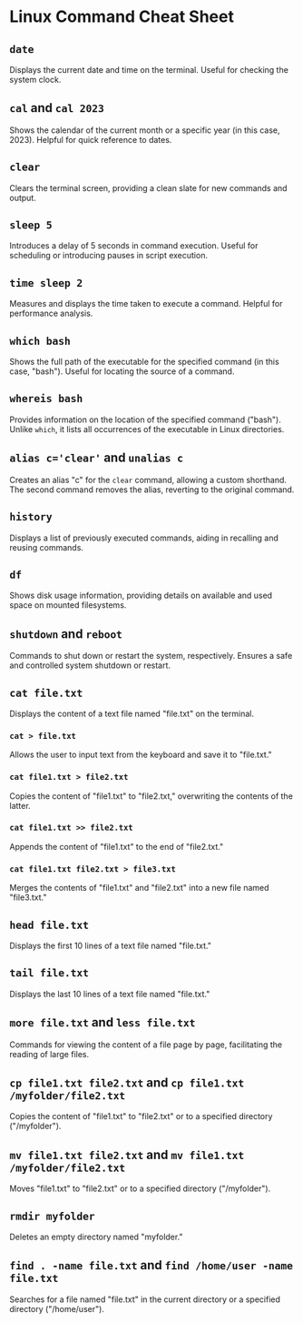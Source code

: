 # Linux Command Cheat Sheet

## `date`
Displays the current date and time on the terminal. Useful for checking the system clock.

## `cal` and `cal 2023`
Shows the calendar of the current month or a specific year (in this case, 2023). Helpful for quick reference to dates.

## `clear`
Clears the terminal screen, providing a clean slate for new commands and output.

## `sleep 5`
Introduces a delay of 5 seconds in command execution. Useful for scheduling or introducing pauses in script execution.

## `time sleep 2`
Measures and displays the time taken to execute a command. Helpful for performance analysis.

## `which bash`
Shows the full path of the executable for the specified command (in this case, "bash"). Useful for locating the source of a command.

## `whereis bash`
Provides information on the location of the specified command ("bash"). Unlike `which`, it lists all occurrences of the executable in Linux directories.

## `alias c='clear'` and `unalias c`
Creates an alias "c" for the `clear` command, allowing a custom shorthand. The second command removes the alias, reverting to the original command.

## `history`
Displays a list of previously executed commands, aiding in recalling and reusing commands.

## `df`
Shows disk usage information, providing details on available and used space on mounted filesystems.

## `shutdown` and `reboot`
Commands to shut down or restart the system, respectively. Ensures a safe and controlled system shutdown or restart.

## `cat file.txt`
Displays the content of a text file named "file.txt" on the terminal.

### `cat > file.txt`
Allows the user to input text from the keyboard and save it to "file.txt."

### `cat file1.txt > file2.txt`
Copies the content of "file1.txt" to "file2.txt," overwriting the contents of the latter.

### `cat file1.txt >> file2.txt`
Appends the content of "file1.txt" to the end of "file2.txt."

### `cat file1.txt file2.txt > file3.txt`
Merges the contents of "file1.txt" and "file2.txt" into a new file named "file3.txt."

## `head file.txt`
Displays the first 10 lines of a text file named "file.txt."

## `tail file.txt`
Displays the last 10 lines of a text file named "file.txt."

## `more file.txt` and `less file.txt`
Commands for viewing the content of a file page by page, facilitating the reading of large files.

## `cp file1.txt file2.txt` and `cp file1.txt /myfolder/file2.txt`
Copies the content of "file1.txt" to "file2.txt" or to a specified directory ("/myfolder").

## `mv file1.txt file2.txt` and `mv file1.txt /myfolder/file2.txt`
Moves "file1.txt" to "file2.txt" or to a specified directory ("/myfolder").

## `rmdir myfolder`
Deletes an empty directory named "myfolder."

## `find . -name file.txt` and `find /home/user -name file.txt`
Searches for a file named "file.txt" in the current directory or a specified directory ("/home/user").


